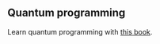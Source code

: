 
## Quantum programming
Learn quantum programming with [this book](https://www.manning.com/books/learn-quantum-computing-with-python-and-q-sharp).

